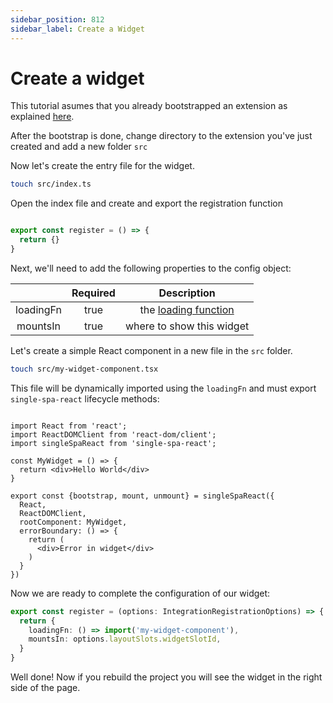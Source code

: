 ```yaml
---
sidebar_position: 812
sidebar_label: Create a Widget
---
```


# Create a widget

This tutorial asumes that you already bootstrapped an extension as explained [here](./index.md).

After the bootstrap is done, change directory to the extension you've just created and add a new folder `src`

Now let's create the entry file for the widget.

```bash
touch src/index.ts
```

Open the index file and create and export the registration function

```ts title="export widget's registration function"

export const register = () => {
  return {}
}

```

Next, we'll need to add the following properties to the config object:

|           |  Required  |                     Description                                 |
|:---------:|:----------:|:---------------------------------------------------------------:|
| loadingFn |   true     |  the [loading function](../extensions/loading_function.md)      |
| mountsIn  |   true     |  where to show this widget                                      |


Let's create a simple React component in a new file in the `src` folder.

```bash
touch src/my-widget-component.tsx
```

This file will be dynamically imported using the `loadingFn` and must export `single-spa-react` lifecycle methods:

```tsx title="src/my-widget-component.tsx"

import React from 'react';
import ReactDOMClient from 'react-dom/client';
import singleSpaReact from 'single-spa-react';

const MyWidget = () => {
  return <div>Hello World</div>
}

export const {bootstrap, mount, unmount} = singleSpaReact({
  React,
  ReactDOMClient,
  rootComponent: MyWidget,
  errorBoundary: () => {
    return (
      <div>Error in widget</div>
    )
  }
})

```

Now we are ready to complete the configuration of our widget:

```ts
export const register = (options: IntegrationRegistrationOptions) => {
  return {
    loadingFn: () => import('my-widget-component'),
    mountsIn: options.layoutSlots.widgetSlotId,
  }
}
```

Well done! Now if you rebuild the project you will see the widget in the right side of the page.
